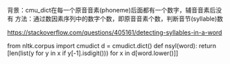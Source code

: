 背景：cmu_dict在每一个原音音素(phoneme)后面都有一个数字，辅音音素后没有 方法：通过数因素序列中的数字个数，即原音音素个数，判断音节(syllable)数

https://stackoverflow.com/questions/405161/detecting-syllables-in-a-word

from nltk.corpus import cmudict 
d = cmudict.dict() 
def nsyl(word): 
  return [len(list(y for y in x if y[-1].isdigit())) for x in d[word.lower()]]

